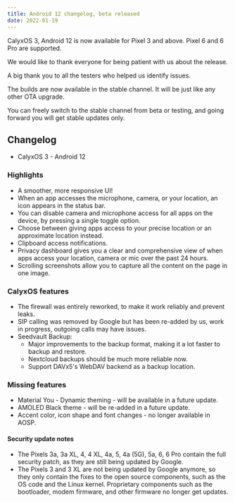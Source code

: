 ```yaml
---
title: Android 12 changelog, beta released
date: 2022-01-19
---
```


CalyxOS 3, Android 12 is now available for Pixel 3 and above. Pixel 6 and 6 Pro are supported.

We would like to thank everyone for being patient with us about the release.

A big thank you to all the testers who helped us identify issues.

The builds are now available in the stable channel. It will be just like any other OTA upgrade.

You can freely switch to the stable channel from beta or testing, and going forward you will get stable updates only.

## Changelog
* CalyxOS 3 - Android 12

### Highlights
* A smoother, more responsive UI!
* When an app accesses the microphone, camera, or your location, an icon appears in the status bar.
* You can disable camera and microphone access for all apps on the device, by pressing a single toggle option.
* Choose between giving apps access to your precise location or an approximate location instead.
* Clipboard access notifications.
* Privacy dashboard gives you a clear and comprehensive view of when apps access your location, camera or mic over the past 24 hours.
* Scrolling screenshots allow you to capture all the content on the page in one image.

### CalyxOS features
* The firewall was entirely reworked, to make it work reliably and prevent leaks.
* SIP calling was removed by Google but has been re-added by us, work in progress, outgoing calls may have issues.
* Seedvault Backup:
  * Major improvements to the backup format, making it a lot faster to backup and restore.
  * Nextcloud backups should be much more reliable now.
  * Support DAVx5's WebDAV backend as a backup location.

### Missing features
* Material You - Dynamic theming - will be available in a future update.
* AMOLED Black theme - will be re-added in a future update.
* Accent color, icon shape and font changes - no longer available in AOSP.

<div class="alert alert-info" markdown="0">
<h4>Security update notes</h4>
<ul>
<li>The Pixels 3a, 3a XL, 4, 4 XL, 4a, 5, 4a (5G), 5a, 6, 6 Pro contain the full security patch, as they are still being updated by Google.</li>
<li>The Pixels 3 and 3 XL are not being updated by Google anymore, so they only contain the fixes to the open source components, such as the OS code and the Linux kernel. Proprietary components such as the bootloader, modem firmware, and other firmware no longer get updates.</li>
</ul>
</div>
